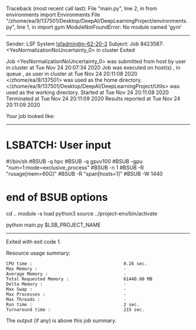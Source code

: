 Traceback (most recent call last):
  File "main.py", line 2, in <module>
    from environments import Environments
  File "/zhome/ea/9/137501/Desktop/DeepAI/DeepLearningProject/environments.py", line 1, in <module>
    import gym
ModuleNotFoundError: No module named 'gym'

------------------------------------------------------------
Sender: LSF System <lsfadmin@n-62-20-3>
Subject: Job 8423587: <YesNormalizationNoUncertainty_0> in cluster <dcc> Exited

Job <YesNormalizationNoUncertainty_0> was submitted from host <n-62-30-7> by user <s183914> in cluster <dcc> at Tue Nov 24 20:07:34 2020
Job was executed on host(s) <n-62-20-3>, in queue <gpuv100>, as user <s183914> in cluster <dcc> at Tue Nov 24 20:11:08 2020
</zhome/ea/9/137501> was used as the home directory.
</zhome/ea/9/137501/Desktop/DeepAI/DeepLearningProject/Utils> was used as the working directory.
Started at Tue Nov 24 20:11:08 2020
Terminated at Tue Nov 24 20:11:09 2020
Results reported at Tue Nov 24 20:11:09 2020

Your job looked like:

------------------------------------------------------------
# LSBATCH: User input
#!/bin/sh
#BSUB -q hpc
#BSUB -q gpuv100
#BSUB -gpu "num=1:mode=exclusive_process"
#BSUB -n 1
#BSUB -R "rusage[mem=60G]"
#BSUB -R "span[hosts=1]"
#BSUB -W 1440
# end of BSUB options
cd ..
module -s load python3
source ../project-env/bin/activate

python main.py $LSB_PROJECT_NAME


------------------------------------------------------------

Exited with exit code 1.

Resource usage summary:

    CPU time :                                   0.26 sec.
    Max Memory :                                 -
    Average Memory :                             -
    Total Requested Memory :                     61440.00 MB
    Delta Memory :                               -
    Max Swap :                                   -
    Max Processes :                              -
    Max Threads :                                -
    Run time :                                   2 sec.
    Turnaround time :                            215 sec.

The output (if any) is above this job summary.

